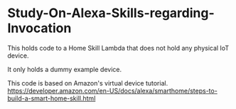 # Study-On-Alexa-Skills-regarding-Invocation

This holds code to a Home Skill Lambda that does not hold any physical IoT device. 

It only holds a dummy example device. 

This code is based on Amazon's virtual device tutorial.
https://developer.amazon.com/en-US/docs/alexa/smarthome/steps-to-build-a-smart-home-skill.html
